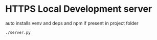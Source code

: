# HTTPS Local Development server

auto installs venv and deps and npm if present in project folder

```bash
./server.py
```
